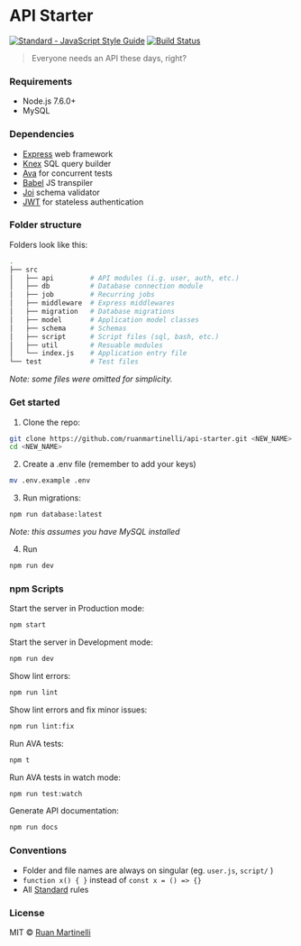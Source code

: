 # API Starter

<a href="https://standardjs.com"><img src="https://img.shields.io/badge/code_style-standard-brightgreen.svg" alt="Standard - JavaScript Style Guide"></a>
[![Build Status](https://travis-ci.org/ruanmartinelli/api-starter.svg?branch=master)](https://travis-ci.org/ruanmartinelli/api-starter)

> Everyone needs an API these days, right?

### Requirements

* Node.js 7.6.0+
* MySQL

### Dependencies

* [Express](https://github.com/expressjs/express) web framework
* [Knex](http://knexjs.org/) SQL query builder
* [Ava](https://github.com/avajs) for concurrent tests
* [Babel](https://babeljs.io) JS transpiler
* [Joi](https://github.com/hapijs/joi) schema validator
* [JWT](https://jwt.io/) for stateless authentication

### Folder structure

Folders look like this:

```bash
.
├── src
│   ├── api         # API modules (i.g. user, auth, etc.) 
│   ├── db          # Database connection module
│   ├── job         # Recurring jobs
│   ├── middleware  # Express middlewares
│   ├── migration   # Database migrations
│   ├── model       # Application model classes
│   ├── schema      # Schemas
│   ├── script      # Script files (sql, bash, etc.)
│   ├── util        # Resuable modules
│   └── index.js    # Application entry file
└── test            # Test files

```
_Note: some files were omitted for simplicity._

### Get started

1. Clone the repo:

```bash
git clone https://github.com/ruanmartinelli/api-starter.git <NEW_NAME>
cd <NEW_NAME>
```
2. Create a .env file (remember to add your keys)

```bash
mv .env.example .env
```

3. Run migrations:

```bash
npm run database:latest
```
_Note: this assumes you have MySQL installed_

4. Run

```bash
npm run dev
```

### npm Scripts

Start the server in Production mode:
```bash
npm start 
```

Start the server in Development mode:
```bash
npm run dev 
```

Show lint errors:
```bash
npm run lint
```

Show lint errors and fix minor issues:
```bash
npm run lint:fix
```

Run AVA tests:
```bash
npm t
```

Run AVA tests in watch mode:
```bash
npm run test:watch
```

Generate API documentation:
```bash
npm run docs
```

### Conventions

- Folder and file names are always on singular (eg. `user.js`, `script/` )
- `function x() { }` instead of `const x = () => {}`
- All [Standard](https://standardjs.com) rules

### License

MIT © [Ruan Martinelli](http://ruanmartinelli.com)
